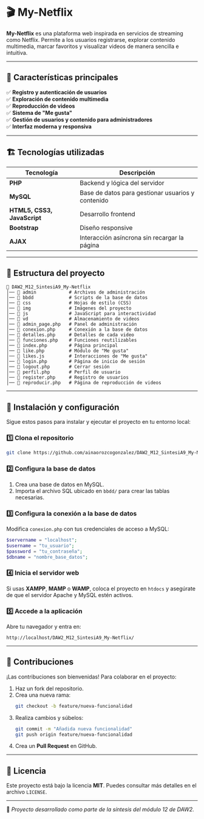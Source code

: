 # 🎬 My-Netflix



**My-Netflix** es una plataforma web inspirada en servicios de streaming como Netflix. Permite a los usuarios registrarse, explorar contenido multimedia, marcar favoritos y visualizar videos de manera sencilla e intuitiva.

---

## 🚀 Características principales

✅ **Registro y autenticación de usuarios**  
✅ **Exploración de contenido multimedia**  
✅ **Reproducción de videos**  
✅ **Sistema de "Me gusta"**  
✅ **Gestión de usuarios y contenido para administradores**  
✅ **Interfaz moderna y responsiva**  

---

## 🏗️ Tecnologías utilizadas

| Tecnología | Descripción |
|------------|------------|
| **PHP** | Backend y lógica del servidor |
| **MySQL** | Base de datos para gestionar usuarios y contenido |
| **HTML5, CSS3, JavaScript** | Desarrollo frontend |
| **Bootstrap** | Diseño responsive |
| **AJAX** | Interacción asíncrona sin recargar la página |

---

## 📂 Estructura del proyecto

```
📂 DAW2_M12_SintesiA9_My-Netflix
│── 📂 admin            # Archivos de administración
│── 📂 bbdd             # Scripts de la base de datos
│── 📂 css              # Hojas de estilo (CSS)
│── 📂 img              # Imágenes del proyecto
│── 📂 js               # JavaScript para interactividad
│── 📂 vd               # Almacenamiento de videos
│── 📜 admin_page.php   # Panel de administración
│── 📜 conexion.php     # Conexión a la base de datos
│── 📜 detalles.php     # Detalles de cada video
│── 📜 funciones.php    # Funciones reutilizables
│── 📜 index.php        # Página principal
│── 📜 like.php         # Módulo de "Me gusta"
│── 📜 likes.js         # Interacciones de "Me gusta"
│── 📜 login.php        # Página de inicio de sesión
│── 📜 logout.php       # Cerrar sesión
│── 📜 perfil.php       # Perfil de usuario
│── 📜 register.php     # Registro de usuarios
│── 📜 reproducir.php   # Página de reproducción de videos
```

---

## 🔧 Instalación y configuración

Sigue estos pasos para instalar y ejecutar el proyecto en tu entorno local:

### 1️⃣ Clona el repositorio
```bash
git clone https://github.com/ainaorozcogonzalez/DAW2_M12_SintesiA9_My-Netflix.git
```

### 2️⃣ Configura la base de datos
1. Crea una base de datos en MySQL.
2. Importa el archivo SQL ubicado en `bbdd/` para crear las tablas necesarias.

### 3️⃣ Configura la conexión a la base de datos
Modifica `conexion.php` con tus credenciales de acceso a MySQL:
```php
$servername = "localhost";
$username = "tu_usuario";
$password = "tu_contraseña";
$dbname = "nombre_base_datos";
```

### 4️⃣ Inicia el servidor web
Si usas **XAMPP**, **MAMP** o **WAMP**, coloca el proyecto en `htdocs` y asegúrate de que el servidor Apache y MySQL estén activos.

### 5️⃣ Accede a la aplicación
Abre tu navegador y entra en:
```
http://localhost/DAW2_M12_SintesiA9_My-Netflix/
```

---

## 🤝 Contribuciones

¡Las contribuciones son bienvenidas! Para colaborar en el proyecto:
1. Haz un fork del repositorio.
2. Crea una nueva rama:
   ```bash
   git checkout -b feature/nueva-funcionalidad
   ```
3. Realiza cambios y súbelos:
   ```bash
   git commit -m "Añadida nueva funcionalidad"
   git push origin feature/nueva-funcionalidad
   ```
4. Crea un **Pull Request** en GitHub.

---

## 📜 Licencia

Este proyecto está bajo la licencia **MIT**. Puedes consultar más detalles en el archivo `LICENSE`.

---

📌 *Proyecto desarrollado como parte de la síntesis del módulo 12 de DAW2.*

